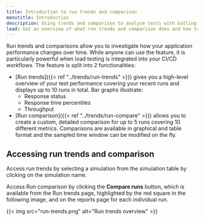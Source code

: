 ```yaml
---
title: Introduction to run trends and comparison
menutitle: Introduction
description: Using trends and comparison to analyze tests with Gatling Enterprise
lead: Get an overview of what run trends and comparison does and how to access the feature in Gatling Enterprise.  
---
```


Run trends and comparisons allow you to investigate how your application performance changes over time. While anyone can use the feature, it is particularly powerful when load testing is integrated into your CI/CD workflows. The feature is split into 2 functionalities: 

- [Run trends]({{< ref "../trends/run-trends" >}}) gives you a high-level overview of your test performance covering your recent runs and displays up to 10 runs in total. Bar graphs illustrate: 
    - Response status 
    - Response time percentiles
    - Throughput
- [Run comparison]({{< ref "../trends/run-compare" >}}) allows you to create a custom, detailed comparison for up to 5 runs covering 10 different metrics. Comparisons are available in graphical and table format and the sampled time window can be modified on the fly. 

## Accessing run trends and comparison

Access run trends by selecting a simulation from the simulation table by clicking on the simulation name.

Access Run comparison by clicking the **Compare runs** button, which is available from the Run trends page, highlighted by the red square in the following image, and on the reports page for each individual run. 

{{< img src="run-trends.png" alt="Run trends overview" >}}
